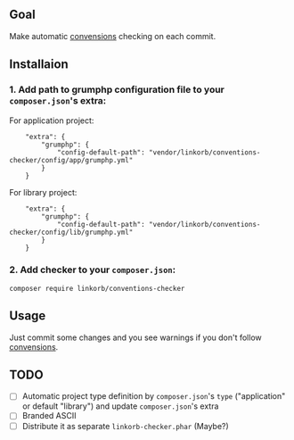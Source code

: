 ## Goal

Make automatic [convensions](CONVENTIONS.md) checking on each commit.

## Installaion

### 1. Add path to grumphp configuration file to your `composer.json`'s extra:

For application project:

```
    "extra": {
        "grumphp": {
            "config-default-path": "vendor/linkorb/conventions-checker/config/app/grumphp.yml"
        }
    }
```

For library project:

```
    "extra": {
        "grumphp": {
            "config-default-path": "vendor/linkorb/conventions-checker/config/lib/grumphp.yml"
        }
    }
```

### 2. Add checker to your `composer.json`:

```
composer require linkorb/conventions-checker
```

## Usage

Just commit some changes and you see warnings if you don't follow [convensions](CONVENTIONS.md).

## TODO

- [ ] Automatic project type definition by `composer.json`'s `type` ("application" or default "library") and update `composer.json`'s extra
- [ ] Branded ASCII
- [ ] Distribute it as separate `linkorb-checker.phar` (Maybe?)

